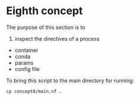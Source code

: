 # Eighth concept

The purpose of this section is to 
1. inspect the directives of a process
  - container
  - conda
  - params
  - config file


To bring this script to the main directory for running:

```bash
cp concept8/main.nf .
```